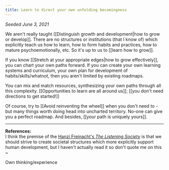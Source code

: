 ```yaml
---
title: Learn to direct your own unfolding becomingness
---
```


*Seeded June 3, 2021*

We aren't really taught [[Distinguish growth and development|how to grow or develop]]. There are no structures or institutions (that I know of) which explicitly teach us how to learn, how to form habits and practices, how to mature psychoemotionally, etc. So it's up to us to [[learn how to grow]]. 

If you know [[Stretch at your appropriate edges|how to grow effectively]], you can chart your own paths forward. If you can create your own learning systems and curriculum, your own plan for development of habits/skills/whatnot, then you aren't limited by existing roadmaps. <!--[[Adapt your own approaches/paths]]-->

You can mix and match resources, synthesizing your own paths through all this complexity. [[Opportunities to learn are all around us]]; [[<!--You can figure it out|-->you don't need directions to get started!]]

Of course, try to [[Avoid reinventing the wheel]] when you don't need to - but many things worth doing head into uncharted territory. No-one can give you a perfect roadmap. And besides, [[your path is uniquely yours]].

---
**References:**  
I think the premise of the [Hanzi Freinacht's *The Listening Society*](https://www.goodreads.com/book/show/36107916-the-listening-society) is that we should strive to create societal structures which more explicitly support human development, but I haven't actually read it so don't quote me on this ~  

Own thinking/experience